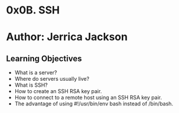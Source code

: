 # 0x0B. SSH

# Author: Jerrica Jackson

## Learning Objectives
- What is a server?
- Where do servers usually live?
- What is SSH?
- How to create an SSH RSA key pair.
- How to connect to a remote host using an SSH RSA key pair.
- The advantage of using #!/usr/bin/env bash instead of /bin/bash.
